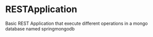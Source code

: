 # RESTApplication
Basic REST Application that execute different operations in a mongo database named springmongodb
